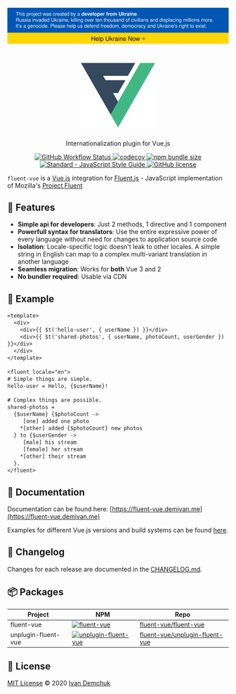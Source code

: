 [![SWUbanner](https://raw.githubusercontent.com/vshymanskyy/StandWithUkraine/main/banner-direct-single.svg)](https://vshymanskyy.github.io/StandWithUkraine)

<h1 align="center">
  <img src="https://raw.githubusercontent.com/fluent-vue/docs/HEAD/src/public/assets/logo.svg" alt="fluent-vue logo" height="150" />
</h1>

<p align="center">
  Internationalization plugin for Vue.js
</p>

<p align="center">
  <a href="https://github.com/fluent-vue/fluent-vue/actions">
    <img src="https://img.shields.io/github/actions/workflow/status/fluent-vue/fluent-vue/test.yml" alt="GitHub Workflow Status">
  </a>
  <a href="https://codecov.io/gh/fluent-vue/fluent-vue">
    <img src="https://codecov.io/gh/fluent-vue/fluent-vue/branch/main/graph/badge.svg?token=0JSSE94EGJ" alt="codecov">
  </a>
  <a href="https://bundlejs.com?q=fluent-vue&config={%22esbuild%22:{%22format%22:%22esm%22,%22minify%22:true,%22treeShaking%22:true,%22external%22:[%22vue%22]}}">
    <img src="https://deno.bundlejs.com/?q=fluent-vue&config={%22esbuild%22:{%22external%22:[%22vue%22]}}&badge=detailed" alt="npm bundle size">
  </a>
  <a href="https://standardjs.com">
    <img src="https://img.shields.io/badge/code_style-standard-brightgreen.svg" alt="Standard - JavaScript Style Guide">
  </a>
  <a href="https://github.com/fluent-vue/fluent-vue/blob/main/LICENSE">
    <img src="https://img.shields.io/github/license/fluent-vue/fluent-vue" alt="GitHub license">
  </a>
</p>

`fluent-vue` is a [Vue.js](https://vuejs.org) integration for [Fluent.js](https://github.com/projectfluent/fluent.js) - JavaScript implementation of Mozilla's [Project Fluent](https://projectfluent.org)

## 🚀 Features

- **Simple api for developers**: Just 2 methods, 1 directive and 1 component
- **Powerfull syntax for translators**: Use the entire expressive power of every language without need for changes to application source code
- **Isolation**: Locale-specific logic doesn't leak to other locales. A simple string in English can map to a complex multi-variant translation in another language
- **Seamless migration**: Works for **both** Vue 3 and 2
- **No bundler required**: Usable via CDN

## 🎉 Example

```vue
<template>
  <div>
    <div>{{ $t('hello-user', { userName }) }}</div>
    <div>{{ $t('shared-photos', { userName, photoCount, userGender }) }}</div>
  </div>
</template>

<fluent locale="en">
# Simple things are simple.
hello-user = Hello, {$userName}!

# Complex things are possible.
shared-photos =
  {$userName} {$photoCount ->
     [one] added one photo
    *[other] added {$photoCount} new photos
  } to {$userGender ->
     [male] his stream
     [female] her stream
    *[other] their stream
  }.
</fluent>
```

## 📖 Documentation

Documentation can be found here: [https://fluent-vue.demivan.me](https://fluent-vue.demivan.me)

Examples for different Vue.js versions and build systems can be found [here](https://github.com/fluent-vue/examples).

## 📜 Changelog

Changes for each release are documented in the [CHANGELOG.md](https://github.com/demivan/fluent-vue/blob/main/CHANGELOG.md).

## 📦 Packages

| Project | NPM | Repo |
| ------- | --- | ---- |
| fluent-vue | [![fluent-vue](https://img.shields.io/npm/v/fluent-vue.svg)](https://www.npmjs.com/package/fluent-vue) | [fluent-vue/fluent-vue](https://github.com/fluent-vue/fluent-vue)
| unplugin-fluent-vue | [![unplugin-fluent-vue](https://img.shields.io/npm/v/unplugin-fluent-vue.svg)](https://www.npmjs.com/package/unplugin-fluent-vue) | [fluent-vue/unplugin-fluent-vue](https://github.com/fluent-vue/unplugin-fluent-vue)

## 📄 License

[MIT License](https://github.com/fluent-vue/fluent-vue/blob/main/LICENSE) © 2020 [Ivan Demchuk](https://github.com/demivan)
